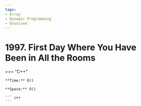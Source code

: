 ```yaml
---
tags:
- Array
- Dynamic Programming
- Unsolved
---
```



# 1997. First Day Where You Have Been in All the Rooms

=== "C++"

    **Time:** O()

    **Space:** O()

    ``` c++
    ```